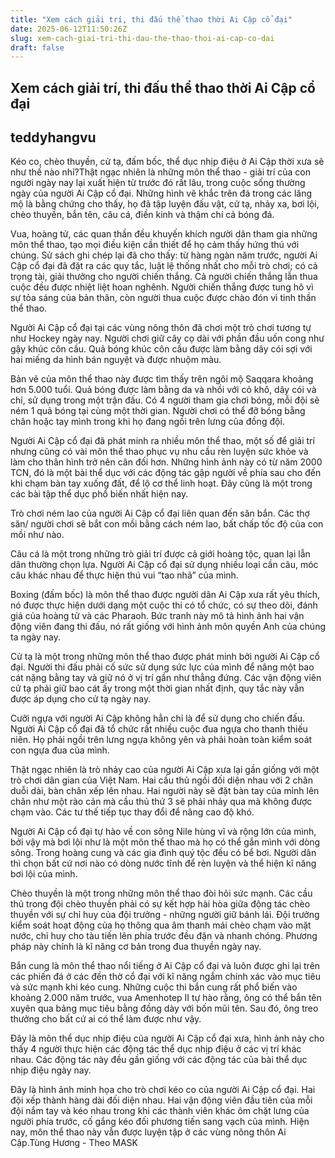 ```yaml
---
title: "Xem cách giải trí, thi đấu thể thao thời Ai Cập cổ đại"
date: 2025-06-12T11:50:26Z
slug: xem-cach-giai-tri-thi-dau-the-thao-thoi-ai-cap-co-dai
draft: false
---
```


## Xem cách giải trí, thi đấu thể thao thời Ai Cập cổ đại

## teddyhangvu

Kéo co, chèo thuyền, cử tạ, đấm bốc, thể dục nhịp điệu ở Ai Cập thời xưa sẽ như thế nào nhỉ?Thật ngạc nhiên là những môn thể thao - giải trí của con người ngày nay lại xuất hiện từ trước đó rất lâu, trong cuộc sống thường ngày của người Ai Cập cổ đại. Những hình vẽ khắc trên đá trong các lăng mộ là bằng chứng cho thấy, họ đã tập luyện đấu vật, cử tạ, nhảy xa, bơi lội, chèo thuyền, bắn tên, câu cá, điền kinh và thậm chí cả bóng đá.
 

Vua, hoàng tử, các quan thần đều khuyến khích người dân tham gia những môn thể thao, tạo mọi điều kiện cần thiết để họ cảm thấy hứng thú với chúng. Sử sách ghi chép lại đã cho thấy: từ hàng ngàn năm trước, người Ai Cập cổ đại đã đặt ra các quy tắc, luật lệ thống nhất cho mỗi trò chơi; có cả trọng tài, giải thưởng cho người chiến thắng. Cả người chiến thắng lẫn thua cuộc đều được nhiệt liệt hoan nghênh. Người chiến thắng được tung hô vì sự tỏa sáng của bản thân, còn người thua cuộc được chào đón vì tinh thần thể thao.
 
 

Người Ai Cập cổ đại tại các vùng nông thôn đã chơi một trò chơi tương tự như Hockey ngày nay. Người chơi giữ cây cọ dài với phần đầu uốn cong như gậy khúc côn cầu. Quả bóng khúc côn cầu được làm bằng dây cói sợi với hai miếng da hình bán nguyệt và được nhuộm màu.
 
 

Bản vẽ của môn thể thao này được tìm thấy trên ngôi mộ Saqqara khoảng hơn 5.000 tuổi. Quả bóng được làm bằng da và nhồi với cỏ khô, dây cói và chỉ, sử dụng trong một trận đấu. Có 4 người tham gia chơi bóng, mỗi đội sẽ ném 1 quả bóng tại cùng một thời gian. Người chơi có thể đỡ bóng bằng chân hoặc tay mình trong khi họ đang ngồi trên lưng của đồng đội.
 
 

Người Ai Cập cổ đại đã phát minh ra nhiều môn thể thao, một số để giải trí nhưng cũng có vài môn thể thao phục vụ nhu cầu rèn luyện sức khỏe và làm cho thân hình trở nên cân đối hơn. Những hình ảnh này có từ năm 2000 TCN, đó là một bài thể dục với các động tác gập người về phía sau cho đến khi chạm bàn tay xuống đất, để lộ cơ thể linh hoạt. Đây cũng là một trong các bài tập thể dục phổ biến nhất hiện nay.
 
 

Trò chơi ném lao của người Ai Cập cổ đại liên quan đến săn bắn. Các thợ săn/ người chơi sẽ bắt con mồi bằng cách ném lao, bất chấp tốc độ của con mồi như nào.
 
 

Câu cá là một trong những trò giải trí được cả giới hoàng tộc, quan lại lẫn dân thường chọn lựa. Người Ai Cập cổ đại sử dụng nhiều loại cần câu, móc câu khác nhau để thực hiện thú vui “tao nhã” của mình.
 
 

Boxing (đấm bốc) là môn thể thao được người dân Ai Cập xưa rất yêu thích, nó được thực hiện dưới dạng một cuộc thi có tổ chức, có sự theo dõi, đánh giá của hoàng tử và các Pharaoh. Bức tranh này mô tả hình ảnh hai vận động viên đang thi đấu, nó rất giống với hình ảnh môn quyền Anh của chúng ta ngày nay.
 
 

Cử tạ là một trong những môn thể thao được phát minh bởi người Ai Cập cổ đại. Người thi đấu phải cố sức sử dụng sức lực của mình để nâng một bao cát nặng bằng tay và giữ nó ở vị trí gần như thẳng đứng. Các vận động viên cử tạ phải giữ bao cát ấy trong một thời gian nhất định, quy tắc này vẫn được áp dụng cho cử tạ ngày nay.
 
 

Cưỡi ngựa với người Ai Cập không hẳn chỉ là để sử dụng cho chiến đấu. Người Ai Cập cổ đại đã tổ chức rất nhiều cuộc đua ngựa cho thanh thiếu niên. Họ phải ngồi trên lưng ngựa không yên và phải hoàn toàn kiểm soát con ngựa đua của mình.
 
 

Thật ngạc nhiên là trò nhảy cao của người Ai Cập xưa lại gần giống với  một trò chơi dân gian của Việt Nam. Hai cầu thủ ngồi đối diện nhau với 2 chân duỗi dài, bàn chân xếp lên nhau. Hai người này sẽ đặt bàn tay của mình lên chân như một rào cản mà cầu thủ thứ 3 sẽ phải nhảy qua mà không được chạm vào. Các tư thế tiếp tục thay đổi để nâng cao độ khó.
 
 

Người Ai Cập cổ đại tự hào về con sông Nile hùng vĩ và rộng lớn của mình, bởi vậy mà bơi lội như là một môn thể thao mà họ có thể gắn mình với dòng sông. Trong hoàng cung và các gia đình quý tộc đều có bể bơi. Người dân thì chọn bất cứ nơi nào có dòng nước tĩnh để rèn luyện và thể hiện kĩ năng bơi lội của mình.
 
 

Chèo thuyền là một trong những môn thể thao đòi hỏi sức mạnh. Các cầu thủ trong đội chèo thuyền phải có sự kết hợp hài hòa giữa động tác chèo thuyền với sự chỉ huy của đội trưởng - những người giữ bánh lái. Đội trưởng kiểm soát hoạt động của họ thông qua âm thanh mái chèo chạm vào mặt nước, chỉ huy cho tàu tiến lên phía trước đều đặn và nhanh chóng. Phương pháp này chính là kĩ năng cơ bản trong đua thuyền ngày nay.
 
 

Bắn cung là môn thể thao nổi tiếng ở Ai Cập cổ đại và luôn được ghi lại trên các phiến đá ở các đền thờ cổ đại với kĩ năng ngắm chính xác vào mục tiêu và sức mạnh khi kéo cung. Những cuộc thi bắn cung rất phổ biến vào khoảng 2.000 năm trước, vua Amenhotep II tự hào rằng, ông có thể bắn tên xuyên qua bảng mục tiêu bằng đồng dày với bốn mũi tên. Sau đó, ông treo thưởng cho bất cứ ai có thể làm được như vậy.
 
 

Đây là môn thể dục nhịp điệu của người Ai Cập cổ đại xưa, hình ảnh này cho thấy 4 người thực hiện các động tác thể dục nhịp điệu ở các vị trí khác nhau. Các động tác này đều gần giống với các động tác của bài thể dục nhịp điệu ngày nay. 
 
 

Đây là hình ảnh minh họa cho trò chơi kéo co của người Ai Cập cổ đại. Hai đội xếp thành hàng dài đối diện nhau. Hai vận động viên đầu tiên của mỗi đội nắm tay và kéo nhau trong khi các thành viên khác ôm chặt lưng của người phía trước, cố gắng kéo đối phương tiến sang vạch của mình. Hiện nay, môn thể thao này vẫn được luyện tập ở các vùng nông thôn Ai Cập.Tùng Hương - Theo MASK